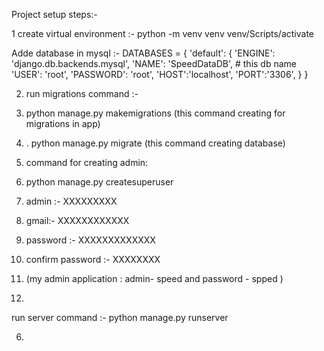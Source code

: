 Project setup steps:-


1 create virtual environment :-   python -m venv venv
                                venv/Scripts/activate

Adde database in mysql :-
                     DATABASES = {
	'default': {
		'ENGINE': 'django.db.backends.mysql',
		'NAME': 'SpeedDataDB',  # this db name 
		'USER': 'root',
		'PASSWORD': 'root',
		'HOST':'localhost',
		'PORT':'3306',
	}
}



2. run migrations command :-
3. python manage.py makemigrations  (this  command creating for migrations in app)
4. . python manage.py migrate (this  command creating database)

5. command for creating admin:
6. python manage.py createsuperuser
7. admin :- XXXXXXXXX
8. gmail:- XXXXXXXXXXXX
9. password :- XXXXXXXXXXXXX
10. confirm password :- XXXXXXXX

11. (my admin  application : admin- speed and password - spped )
12. 
   

run server command :- python manage.py runserver

6.  
